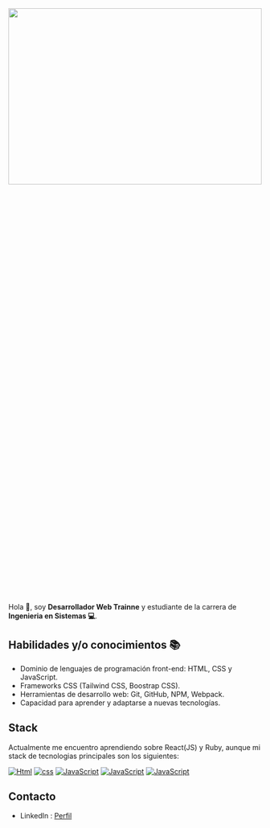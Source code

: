 <img src="Banner web horizontal sale 50%25 OFF mueblería y deco minimalista blanco.png" width=100% height="30%">

Hola 👋, soy **Desarrollador Web Trainne** y estudiante de la carrera de **Ingenieria en Sistemas 💻**.

## Habilidades y/o conocimientos 📚

* Dominio de lenguajes de programación front-end: HTML, CSS y JavaScript.
* Frameworks CSS (Tailwind CSS, Boostrap CSS).
* Herramientas de desarrollo web: Git, GitHub, NPM, Webpack.
* Capacidad para aprender y adaptarse a nuevas tecnologías.

## Stack

Actualmente me encuentro aprendiendo sobre React(JS) y Ruby, aunque mi stack de tecnologias principales son los siguientes:

[![Html](https://img.shields.io/badge/HTML-orange?style=for-the-badge&logot&logoColor=white&labelColor=101010)]()
[![css](https://img.shields.io/badge/css-blue?style=for-the-badge&logot&logoColor=white&labelColor=101010)]()
[![JavaScript](https://img.shields.io/badge/JavaScript-F7DF1E?style=for-the-badge&logo=javascript&logoColor=white&labelColor=101010)]()
[![JavaScript](https://img.shields.io/badge/git-f34f29?style=for-the-badge&logo=git&logoColor=white&labelColor=101010)]()
[![JavaScript](https://img.shields.io/badge/github-fff?style=for-the-badge&logo=github&logoColor=white&labelColor=101010)]()

## Contacto

* LinkedIn : [Perfil](https://www.linkedin.com/in/maykel-cintron/ "Visita mi perfil de LinkedIn")